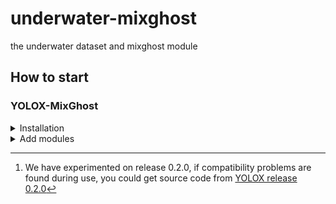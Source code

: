 # underwater-mixghost
the underwater dataset and mixghost module

## How to start

### YOLOX-MixGhost

<details>
<summary>Installation</summary>

Step1. Install YOLOX from source.[^1]
```shell
git clone git@github.com:Megvii-BaseDetection/YOLOX.git
cd YOLOX
pip3 install -v -e .  # or  python3 setup.py develop
```

</details>

<details>
<summary>Add modules</summary>

Step2. Add MixGhost module and MixGhost-pafpn.
* Copy files [network_mixghost_blocks.py](YOLOX/yolox/models/network_mixghost_blocks.py) and [yolo_mixghost_pafpn.py](YOLOX/yolox/models/yolo_mixghost_pafpn.py) under the directory `YOLOX/yolox/model`.
* Add `from .yolo_mixghost_pafpn import YOLOMIXGHOSTPAFPN` to `YOLOX/yolox/model/__init__.py`.
<div align="center"><img src="assets/YOLOX-MIXGHOST.png" width="350"></div>
</details>

[^1]: We have experimented on release 0.2.0, if compatibility problems are found during use, you could get source code from [YOLOX release 0.2.0](https://github.com/Megvii-BaseDetection/YOLOX/releases/tag/0.2.0)
